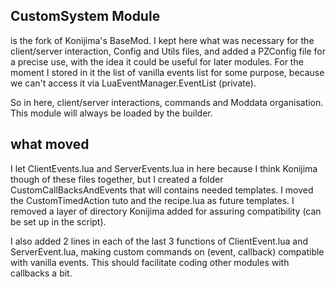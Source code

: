 ## CustomSystem Module
is the fork of Konijima's BaseMod.
I kept here what was necessary for the client/server interaction, Config and Utils files, and
added a PZConfig file for a precise use, with the idea it could be useful for later modules.
For the moment I stored in it the list of vanilla events list for some purpose,
because we can't access it via LuaEventManager.EventList (private).

So in here, client/server interactions, commands and Moddata organisation.
This module will always be loaded by the builder.
## what moved
I let ClientEvents.lua and ServerEvents.lua in here because I think Konijima though of these files together,
but I created a folder CustomCallBacksAndEvents that will contains needed templates.
I moved the CustomTimedAction tuto and the recipe.lua as future templates.
I removed a layer of directory Konijima added for assuring compatibility (can be set up in the script).

I also added 2 lines in each of the last 3 functions of ClientEvent.lua and ServerEvent.lua,
making custom commands on (event, callback) compatible with vanilla events.
This should facilitate coding other modules with callbacks a bit.